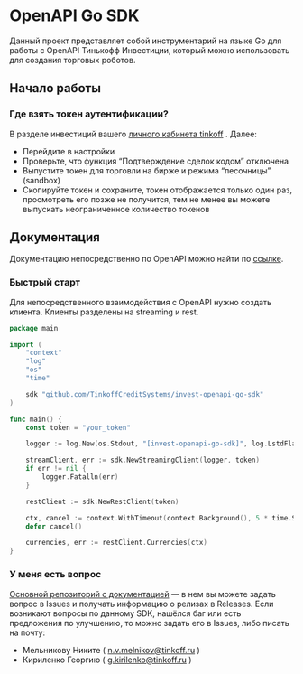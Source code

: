 # OpenAPI Go SDK

Данный проект представляет собой инструментарий на языке Go для работы с OpenAPI Тинькофф Инвестиции, который можно использовать для создания торговых роботов.

## Начало работы

### Где взять токен аутентификации?

В разделе инвестиций вашего  [личного кабинета tinkoff](https://www.tinkoff.ru/invest/) . Далее:

* Перейдите в настройки
* Проверьте, что функция “Подтверждение сделок кодом” отключена
* Выпустите токен для торговли на бирже и режима “песочницы” (sandbox)
* Скопируйте токен и сохраните, токен отображается только один раз, просмотреть его позже не получится, тем не менее вы можете выпускать неограниченное количество токенов

## Документация

Документацию непосредственно по OpenAPI можно найти по [ссылке](https://api-invest.tinkoff.ru/openapi/docs/).

### Быстрый старт

Для непосредственного взаимодействия с OpenAPI нужно создать клиента. Клиенты разделены на streaming и rest.

```go
package main

import (
	"context"
	"log"
	"os"
	"time"

	sdk "github.com/TinkoffCreditSystems/invest-openapi-go-sdk"
)

func main() {
	const token = "your_token"

	logger := log.New(os.Stdout, "[invest-openapi-go-sdk]", log.LstdFlags)

	streamClient, err := sdk.NewStreamingClient(logger, token)
	if err != nil {
		logger.Fatalln(err)
	}

	restClient := sdk.NewRestClient(token)

	ctx, cancel := context.WithTimeout(context.Background(), 5 * time.Second)
	defer cancel()

	currencies, err := restClient.Currencies(ctx)
}
```

### У меня есть вопрос

[Основной репозиторий с документацией](https://github.com/TinkoffCreditSystems/invest-openapi/) — в нем вы можете задать вопрос в Issues и получать информацию о релизах в Releases.
Если возникают вопросы по данному SDK, нашёлся баг или есть предложения по улучшению, то можно задать его в Issues, либо писать на почту:
* Мельникову Никите ( [n.v.melnikov@tinkoff.ru](mailto:n.v.melnikov@tinkoff.ru) )
* Кириленко Георгию ( [g.kirilenko@tinkoff.ru](mailto:g.kirilenko@tinkoff.ru) )
